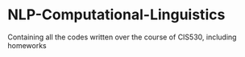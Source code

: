 # NLP-Computational-Linguistics


Containing all the codes written over the course of CIS530, including homeworks 
